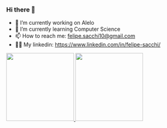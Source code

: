 ### Hi there 👋

- 🔭 I’m currently working on Alelo
- 🌱 I’m currently learning Computer Science
- 📫 How to reach me: felipe.sacchi10@gmail.com
- 🐱‍💻 My linkedin: https://www.linkedin.com/in/felipe-sacchi/

<div>
  <a href="https://github.com/felipesacchi/github-readme-stats">
    <img height="180em" src="https://github-readme-stats.vercel.app/api?username=felipesacchi&show_icons=true&theme=dark" />
  </a>
  <a href="https://github.com/felipesacchi/convoychat">
    <img height="180em" src="https://github-readme-stats.vercel.app/api/top-langs/?username=felipesacchi&layout=compact&theme=dark" />
  </a>
</div>

